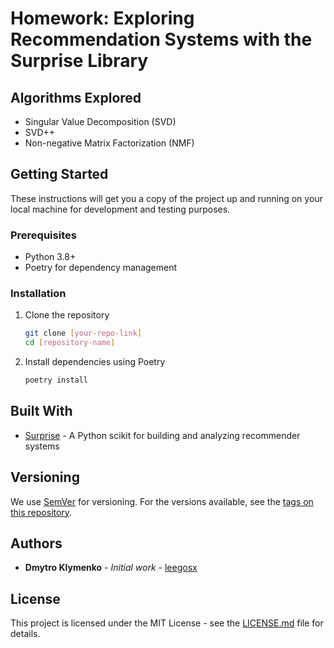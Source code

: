 # Homework: Exploring Recommendation Systems with the Surprise Library

## Algorithms Explored
- Singular Value Decomposition (SVD)
- SVD++
- Non-negative Matrix Factorization (NMF)

## Getting Started
These instructions will get you a copy of the project up and running on your local machine for development and testing purposes.

### Prerequisites
- Python 3.8+
- Poetry for dependency management

### Installation
1. Clone the repository
   ```bash
   git clone [your-repo-link]
   cd [repository-name]
   ```
2. Install dependencies using Poetry
   ```bash
   poetry install
   ```

## Built With
- [Surprise](http://surpriselib.com/) - A Python scikit for building and analyzing recommender systems

## Versioning
We use [SemVer](http://semver.org/) for versioning. For the versions available, see the [tags on this repository](https://github.com/yourusername/repository/tags).

## Authors
- **Dmytro Klymenko** - *Initial work* - [leegosx](https://github.com/leegosx)


## License
This project is licensed under the MIT License - see the [LICENSE.md](LICENSE.md) file for details.